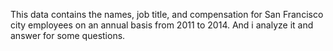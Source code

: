 This data contains the names, job title, and compensation for San Francisco city employees on an annual basis from 2011 to 2014.
And i analyze it and answer  for some questions.
